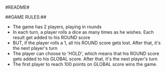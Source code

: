  #README#

##GAME RULES:##

- The game has 2 players, playing in rounds
- In each turn, a player rolls a dice as many times as he wishes. Each result get added to his ROUND score
- BUT, if the player rolls a 1, all his ROUND score gets lost. After that, it's the next player's turn
- The player can choose to 'HOLD', which means that his ROUND score gets added to his GLOBAL score. After that, it's the next player's turn
- The first player to reach 100 points on GLOBAL score wins the game.